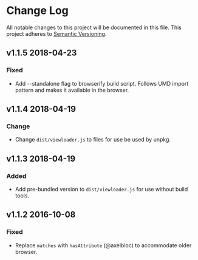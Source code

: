 # Change Log

All notable changes to this project will be documented in this file.
This project adheres to [Semantic Versioning](http://semver.org/).

## v1.1.5 2018-04-23

### Fixed

* Add --standalone flag to browserify build script. Follows UMD import pattern and makes it available in the browser.

## v1.1.4 2018-04-19

### Change

* Change `dist/viewloader.js` to files for use be used by unpkg.

## v1.1.3 2018-04-19

### Added

* Add pre-bundled version to `dist/viewloader.js` for use without build tools.

## v1.1.2 2016-10-08

### Fixed

* Replace `matches` with `hasAttribute` (@axelbloc) to accommodate older browser.
